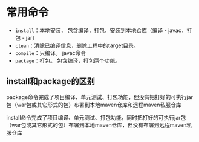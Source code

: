 # 常用命令

+  `install`：本地安装， 包含编译，打包，安装到本地仓库（编译 - javac，打包 - jar）
+  `clean`：清除已编译信息，删除工程中的target目录。
+  `compile`：只编译。 javac命令
+  `package`：打包。 包含编译，打包两个功能。

## install和package的区别


package命令完成了项目编译、单元测试、打包功能，但没有把打好的可执行jar包（war包或其它形式的包）布署到本地maven仓库和远程maven私服仓库

install命令完成了项目编译、单元测试、打包功能，同时把打好的可执行jar包（war包或其它形式的包）布署到本地maven仓库，但没有布署到远程maven私服仓库